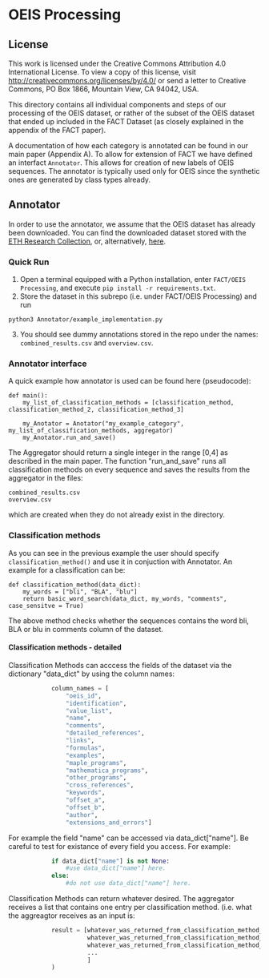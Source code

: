 # OEIS Processing

## License
This work is licensed under the Creative Commons Attribution 4.0 International License.
To view a copy of this license, visit http://creativecommons.org/licenses/by/4.0/ or send a letter to Creative Commons, PO Box 1866, Mountain View, CA 94042, USA.

This directory contains all individual components and steps of our processing of the OEIS dataset,
or rather of the subset of the OEIS dataset that ended up included in the FACT Dataset (as closely explained in the appendix of the FACT paper).

A documentation of how each category is annotated can be found in our main paper (Appendix A).
To allow for extension of FACT we have defined an interfact `Annotator`. This allows for creation of new labels of OEIS sequences.
The annotator is typically used only for OEIS since the synthetic ones are generated by class types already.

## Annotator

In order to use the annotator, we assume that the OEIS dataset has already been downloaded.
You can find the downloaded dataset stored with the [ETH Research Collection](https://doi.org/10.3929/ethz-b-000562705), or, alternatively, [here](https://1drv.ms/u/s!Ah0yjm0w0EzPuJJdflcIGeBR5zLJkg).

### Quick Run

1. Open a terminal equipped with a Python installation, enter `FACT/OEIS Processing`, and execute `pip install -r requirements.txt`.
2. Store the dataset in this subrepo (i.e. under FACT/OEIS Processing) and run
```
python3 Annotator/example_implementation.py
```
3. You should see dummy annotations stored in the repo under the names: `combined_results.csv` and `overview.csv`.

### Annotator interface
A quick example how annotator is used can be found here (pseudocode):
```
def main():
    my_list_of_classification_methods = [classification_method, classification_method_2, classification_method_3]

    my_Anotator = Anotator("my_example_category", my_list_of_classification_methods, aggregator)
    my_Anotator.run_and_save()
```
The Aggregator should return a single integer in the range [0,4] as described in the main paper.
The function "run_and_save" runs all classification methods on every sequence and saves the results from the aggregator in the files:
```
combined_results.csv
overview.csv
```
which are created when they do not already exist in the directory.

### Classification methods
As you can see in the previous example the user should specify `classification_method()` and use it in conjuction with Annotator.
An example for a classification can be:
```
def classification_method(data_dict):
    my_words = ["bli", "BLA", "blu"]
    return basic_word_search(data_dict, my_words, "comments", case_sensitve = True)
```
The above method checks whether the sequences contains the word bli, BLA or blu in comments column of the dataset.

#### Classification methods - detailed
Classification Methods can acccess the fields of the dataset via the dictionary "data_dict" by using the column names:
```python
            column_names = [
                "oeis_id",
                "identification",
                "value_list",
                "name",
                "comments",
                "detailed_references",
                "links",
                "formulas",
                "examples",
                "maple_programs",
                "mathematica_programs",
                "other_programs",
                "cross_references",
                "keywords",
                "offset_a",
                "offset_b",
                "author",
                "extensions_and_errors"]
```
For example the field "name" can be accessed via data_dict["name"]. Be careful to test for existance of every field you access. For example:
```python
            if data_dict["name"] is not None:
                #use data_dict["name"] here.
            else:
                #do not use data_dict["name"] here.
```
Classification Methods can return whatever desired. The aggregator receives a list that contains one entry per classification method. (i.e. what the aggreagtor receives as an input is:
```python
            result = [whatever_was_returned_from_classification_method_1,
                      whatever_was_returned_from_classification_method_2,
                      whatever_was_returned_from_classification_method_3,
                      ...
                      ]
            )
```
